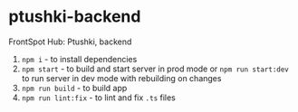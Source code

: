 # ptushki-backend

FrontSpot Hub: Ptushki, backend

1. `npm i` - to install dependencies
2. `npm start` - to build and start server in prod mode or `npm run start:dev` to run server in dev mode with rebuilding on changes
3. `npm run build` - to build app
4. `npm run lint:fix` - to lint and fix `.ts` files
